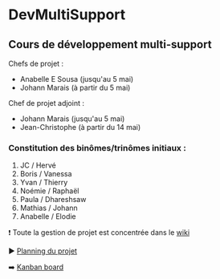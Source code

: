 # DevMultiSupport
## Cours de développement multi-support
Chefs de projet : 
* Anabelle E Sousa (jusqu'au 5 mai)
* Johann Marais (à partir du 5 mai)

Chef de projet adjoint :
* Johann Marais (jusqu'au 5 mai)
* Jean-Christophe (à partir du 14 mai)

### Constitution des binômes/trinômes initiaux :
1. JC / Hervé
2. Boris / Vanessa
3. Yvan / Thierry
4. Noémie / Raphaël
5. Paula / Dhareshsaw
6. Mathias / Johann
7. Anabelle / Elodie 

:exclamation: Toute la gestion de projet est concentrée dans le [wiki](https://github.com/myclouet/DevMultiSupport/wiki)  

:arrow_forward: [ Planning du projet](https://docs.google.com/spreadsheets/d/1SAsa8jUNW-yLoutCmTzTejGANamgYi_k7XRsevLSwR8/edit?usp=sharing)

:arrow_right: [ Kanban board](https://github.com/myclouet/DevMultiSupport/projects/1)
